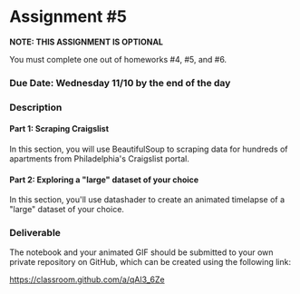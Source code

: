 # Assignment #5

**NOTE: THIS ASSIGNMENT IS OPTIONAL**

You must complete one out of homeworks #4, #5, and #6.

### Due Date: Wednesday 11/10 by the end of the day

### Description

#### Part 1: Scraping Craigslist

In this section, you will use BeautifulSoup to scraping data for hundreds of apartments from Philadelphia's Craigslist portal.

#### Part 2: Exploring a "large" dataset of your choice

In this section, you'll use datashader to create an animated timelapse of a "large" dataset of your choice.

### Deliverable

The notebook and your animated GIF should be submitted to your own private repository on GitHub, which can be created using the following link:

https://classroom.github.com/a/qAl3_6Ze
